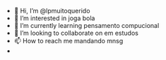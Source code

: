 - 👋 Hi, I’m @lpmuitoquerido
- 👀 I’m interested in  joga bola
- 🌱 I’m currently learning  pensamento compucional
- 💞️ I’m looking to collaborate on  em estudos
- 📫 How to reach me  mandando mnsg
- 

<!---
lpmuitoquerido/lpmuitoquerido is a ✨ special ✨ repository because its `README.md` (this file) appears on your GitHub profile.
You can click the Preview link to take a look at your changes.
--->
